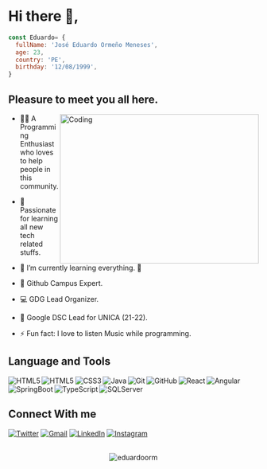 # Hi there 👋, 

```javascript
const Eduardo= {
  fullName: 'José Eduardo Ormeño Meneses',
  age: 23,
  country: 'PE',
  birthday: '12/08/1999',
}
```

## Pleasure to meet you all here.

<img align="right" alt="Coding" width="400" height="300" src="https://github-readme-stats.vercel.app/api/top-langs/?username=eduardoorm&langs_count=8&layout=compact&theme=tokyonight">


- 👨‍💻 A Programming Enthusiast who loves to help people in this community.

- 📱 Passionate for learning all new tech related stuffs.

- 🌱 I’m currently learning everything. 🤣

- 🚩 Github Campus Expert.
- 💻 GDG Lead Organizer.

- 🥅 Google DSC Lead for UNICA (21-22).

- ⚡ Fun fact: I love to listen Music while programming.

## Language and Tools

<img align="left" margin=2px alt="HTML5" src="https://img.shields.io/badge/HTML5-E34F26.svg?style=for-the-badge&logo=HTML5&logoColor=white" />
<img align="left" margin=2px alt="HTML5"  src="https://img.shields.io/badge/JavaScript-F7DF1E.svg?style=for-the-badge&logo=JavaScript&logoColor=black" />
<img align="left" margin=2px alt="CSS3" src="https://img.shields.io/badge/CSS3-1572B6.svg?style=for-the-badge&logo=CSS3&logoColor=white" />
<img align="left" margin=2px alt="Java"src="https://img.shields.io/badge/Java-ED8B00?style=for-the-badge&logo=java&logoColor=white" />
<img align="left" margin=2px alt="Git"  src="https://img.shields.io/badge/Git-F05032.svg?style=for-the-badge&logo=Git&logoColor=white" />
<img align="left" margin=2px alt="GitHub" src="https://img.shields.io/badge/GitHub-181717.svg?style=for-the-badge&logo=GitHub&logoColor=white" />
<img align="left" margin=2px alt="React" src="https://img.shields.io/badge/React-61DAFB.svg?style=for-the-badge&logo=React&logoColor=black" />
<img align="left" margin=2px alt="Angular" src="https://img.shields.io/badge/Angular-DD0031.svg?style=for-the-badge&logo=Angular&logoColor=white" />
<img align="left" margin=2px alt="SpringBoot" src="https://img.shields.io/badge/Spring%20Boot-6DB33F.svg?style=for-the-badge&logo=Spring-Boot&logoColor=white" />
<img align="left" margin=2px alt="TypeScript" src="https://img.shields.io/badge/TypeScript-3178C6.svg?style=for-the-badge&logo=TypeScript&logoColor=white" />

<br/>
<img align="left" margin=2px alt="SQLServer" src="https://img.shields.io/badge/Microsoft%20SQL%20Server-CC2927.svg?style=for-the-badge&logo=Microsoft-SQL-Server&logoColor=white" />
<br/>

## Connect With me

<div align="left">
        <a href="https://twitter.com/eduardo_mjo"><img alt="Twitter" src="https://img.shields.io/badge/Twitter-1DA1F2.svg?style=for-the-badge&logo=Twitter&logoColor=white" /></a>
  <a href="mailto:eduardoorm79@gmail.com"><img alt="Gmail" src="https://img.shields.io/badge/Gmail-D14836?style=for-the-badge&logo=gmail&logoColor=white"/></a>
        <a href="https://www.linkedin.com/in/jose-ormeño"><img alt="LinkedIn" src="https://img.shields.io/badge/linkedin-%230077B5.svg?style=for-the-badge&logo=linkedin&logoColor=white" /></a>
        <a href="https://instagram.com/eduardo_mjo"><img alt="Instagram" src="https://img.shields.io/badge/Instagram-E4405F.svg?style=for-the-badge&logo=Instagram&logoColor=white" /></a>
 
</div>
<br/>

<p align="center"> <img src="https://github-readme-stats.vercel.app/api?username=eduardoorm&show_icons=true&theme=tokyonight" alt="eduardoorm" />
 </p>
 
